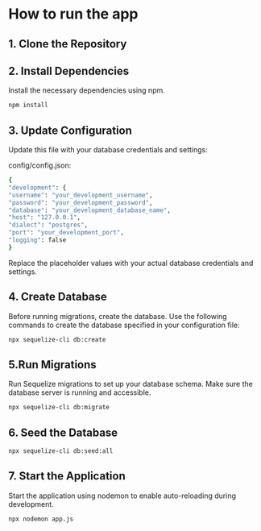 # How to run the app

## 1. Clone the Repository

## 2. Install Dependencies

Install the necessary dependencies using npm.

```bash
npm install
```

## 3. Update Configuration

Update this file with your database credentials and settings:

config/config.json:

```bash
{
"development": {
"username": "your_development_username",
"password": "your_development_password",
"database": "your_development_database_name",
"host": "127.0.0.1",
"dialect": "postgres",
"port": "your_development_port",
"logging": false
}
```

Replace the placeholder values with your actual database credentials and settings.

## 4. Create Database

Before running migrations, create the database. Use the following commands to create the database specified in your configuration file:

```bash
npx sequelize-cli db:create
```

## 5.Run Migrations

Run Sequelize migrations to set up your database schema. Make sure the database server is running and accessible.

```bash
npx sequelize-cli db:migrate
```

## 6. Seed the Database

```bash
npx sequelize-cli db:seed:all
```

## 7. Start the Application

Start the application using nodemon to enable auto-reloading during development.

```bash
npx nodemon app.js
```
